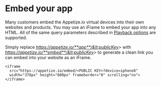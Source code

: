 # Embed your app

Many customers embed the Appetize.io virtual devices into their own websites and products. You may use an iFrame to embed your app into any HTML. All of the same query parameters described in [Playback options](playback-options.md) are supported.

Simply replace _https://appetize.io/**app**/&lt;publicKey&gt;_ with _https://appetize.io/**embed**/&lt;publicKey&gt;_ to generate a clean link you can embed into your website as an iFrame. 

```markup
<iframe
  src="https://appetize.io/embed/<PUBLIC KEY>?device=iphone8"
  width="378px" height="800px" frameborder="0" scrolling="no"></iframe>
```



